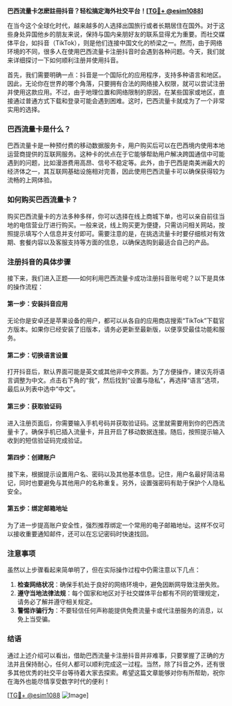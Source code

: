 **巴西流量卡怎麽註冊抖音？轻松搞定海外社交平台！[[TG💪+ @esim1088](https://t.me/s/esim1088)]**

在当今这个全球化时代，越来越多的人选择出国旅行或者长期居住在国外。对于这些身处异国他乡的朋友来说，保持与国内亲朋好友的联系显得尤为重要。而社交媒体平台，如抖音（TikTok），则是他们连接中国文化的桥梁之一。然而，由于网络环境的不同，很多人在使用巴西流量卡注册抖音时会遇到各种问题。今天，我们就来详细探讨一下如何顺利注册并使用抖音。

首先，我们需要明确一点：抖音是一个国际化的应用程序，支持多种语言和地区。因此，无论你在世界的哪个角落，只要拥有合法的网络接入权限，就可以尝试注册并使用这款应用。不过，由于地理位置和网络限制的原因，在某些国家或地区，直接通过普通方式下载和登录可能会遇到困难。这时，巴西流量卡就成为了一个非常实用的选择。

### 巴西流量卡是什么？

巴西流量卡是一种预付费的移动数据服务卡，用户购买后可以在巴西境内使用本地运营商提供的互联网服务。这种卡的优点在于它能够帮助用户解决跨国通信中可能遇到的问题，比如漫游费用高昂、信号不稳定等。此外，由于巴西是南美洲最大的经济体之一，其互联网基础设施相对完善，因此使用巴西流量卡可以确保获得较为流畅的上网体验。

### 如何购买巴西流量卡？

购买巴西流量卡的方法多种多样，你可以选择在线上商城下单，也可以亲自前往当地的电信营业厅进行购买。一般来说，线上购买更为便捷，只需访问相关网站，按照提示填写个人信息并支付即可。需要注意的是，在挑选流量卡时要仔细核对有效期、套餐内容以及客服支持等方面的信息，以确保选购到最适合自己的产品。

### 注册抖音的具体步骤

接下来，我们进入正题——如何利用巴西流量卡成功注册抖音账号呢？以下是具体的操作流程：

#### 第一步：安装抖音应用
无论你是安卓还是苹果设备的用户，都可以从各自的应用商店搜索“TikTok”下载官方版本。如果你已经安装了旧版本，请务必更新至最新版，以便享受最佳功能和服务。

#### 第二步：切换语言设置
打开抖音后，默认界面可能是英文或其他非中文界面。为了方便操作，建议先将语言调整为中文。点击右下角的“我”，然后找到“设置与隐私”，再选择“语言”选项，最后从列表中选中“中文”。

#### 第三步：获取验证码
进入注册页面后，你需要输入手机号码并获取验证码。这里就需要用到你的巴西流量卡了。确保手机已插入流量卡，并且开启了移动数据连接。随后，按照提示输入收到的短信验证码完成验证。

#### 第四步：创建账户
接下来，根据提示设置用户名、密码以及其他基本信息。记住，用户名最好简洁易记，同时也要避免与其他用户的名称重复。另外，设置强密码有助于保护个人隐私安全。

#### 第五步：绑定邮箱地址
为了进一步提高账户安全性，强烈推荐绑定一个常用的电子邮箱地址。这样不仅可以接收重要通知邮件，还可以在忘记密码时快速找回。

### 注意事项

虽然以上步骤看起来简单明了，但在实际操作过程中仍需注意以下几点：

1. **检查网络状况**：确保手机处于良好的网络环境中，避免因断网导致注册失败。
2. **遵守当地法律法规**：每个国家和地区对于社交媒体平台都有不同的管理规定，请务必了解并遵守相关规定。
3. **警惕诈骗行为**：不要轻信任何声称能提供免费流量卡或代注册服务的消息，以免上当受骗。

### 结语

通过上述介绍可以看出，借助巴西流量卡注册抖音并非难事，只要掌握了正确的方法并且保持耐心，任何人都可以顺利完成这一过程。当然，除了抖音之外，还有很多其他优秀的社交平台等待着大家去探索。希望这篇文章能够对你有所帮助，祝你在海外也能尽情享受数字时代的便利！

[[TG💪+ @esim1088](https://t.me/s/esim1088) ![Image](https://i.postimg.cc/4NQfJmqS/Snipaste-2025-05-13-00-14-12.png)]